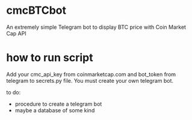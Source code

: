 # cmcBTCbot
An extremely simple Telegram bot to display BTC price with Coin Market Cap API

# how to run script
Add your cmc_api_key from coinmarketcap.com and bot_token from telegram to secrets.py file.
You must create your own telegram bot.

to do:
+ procedure to create a telegram bot
+ maybe a database of some kind
